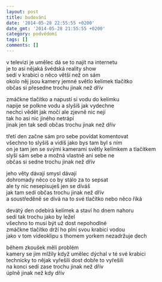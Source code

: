 ```yaml
---
layout: post
title: budování
date: '2014-05-28 22:55:55 +0200'
date_gmt: '2014-05-28 21:55:55 +0200'
category: podvědomí
tags: []
comments: []
---
```

<p>v televizi je umělec dá se to najít na internetu<br />
je to asi nějaká švédská reality show<br />
sedí v krabici o něco větší než on sám<br />
okolo něj jsou kamery jemné světlo kelímek tlačítko<br />
občas si přesedne trochu jinak než dřív</p>
<p>zmáčkne tlačítko a napustí si vodu do kelímku<br />
napije se polkne vodu a slyšíš jak vydechne<br />
nechci vědět jak močí ale zjevně nic nejí<br />
tak ho asi nic jiného netrápí<br />
jinak jen tak sedí občas trochu jinak než dřív</p>
<p>třetí den začne sám pro sebe povídat komentovat<br />
všechno to slyšíš a vidíš jako bys tam byl s ním<br />
on je tam jen se svými kamerami světly kelímkem a tlačítkem<br />
slyší sám sebe a možná vlastně ani sebe ne<br />
občas si sedne trochu jinak než dřív</p>
<p>jeho věty dávají smysl dávají<br />
dohromady něco co by stálo za to sepsat<br />
ale ty nic nesepisuješ jen se díváš<br />
jak tam sedí občas trochu jinak než dřív<br />
a soustředěně se dívá na to své tlačítko nebo něco říká</p>
<p>devátý den odebírá kelímek a staví ho dnem nahoru<br />
sedí tak trochu jako by ležel<br />
všechno to musí být už dost nepohodlné<br />
zmáčkne tlačítko drží ho plní svou krabici vodou<br />
jako v tom videoklipu s thomem yorkem nezadržuje dech</p>
<p>během zkoušek měli problém<br />
kamery se jim mlžily když umělec dýchal v té své krabici<br />
technicky to nějak vyřešili dost dobře to vyřešili<br />
na konci sedí zase trochu jinak než dřív<br />
úplně jinak než kdy dřív</p>
